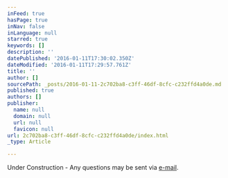 ```yaml
---
inFeed: true
hasPage: true
inNav: false
inLanguage: null
starred: true
keywords: []
description: ''
datePublished: '2016-01-11T17:30:02.350Z'
dateModified: '2016-01-11T17:29:57.761Z'
title: ''
author: []
sourcePath: _posts/2016-01-11-2c702ba8-c3ff-46df-8cfc-c232ffd4a0de.md
published: true
authors: []
publisher:
  name: null
  domain: null
  url: null
  favicon: null
url: 2c702ba8-c3ff-46df-8cfc-c232ffd4a0de/index.html
_type: Article

---
```

Under Construction - Any questions may be sent via [e-mail][0].

[0]: contact@arcanumprimus.com